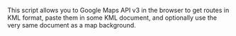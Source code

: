 This script allows you to Google Maps API v3 in the browser to get routes in KML format, paste them in some KML document, and optionally use the very same document as a map background.
